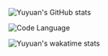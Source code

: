 ![Yuyuan's GitHub stats](https://github-readme-stats.vercel.app/api?username=taro0520&show_icons=true&theme=dark&count_private=true&card_width=512&include_all_commits=true)

![Code Language](https://github-readme-stats.vercel.app/api/top-langs/?username=taro0520&count-private=true&langs_count=7&card_width=512&include_all_commits=true)

![Yuyuan's wakatime stats](https://github-readme-stats.vercel.app/api/wakatime?username=taro0520)
